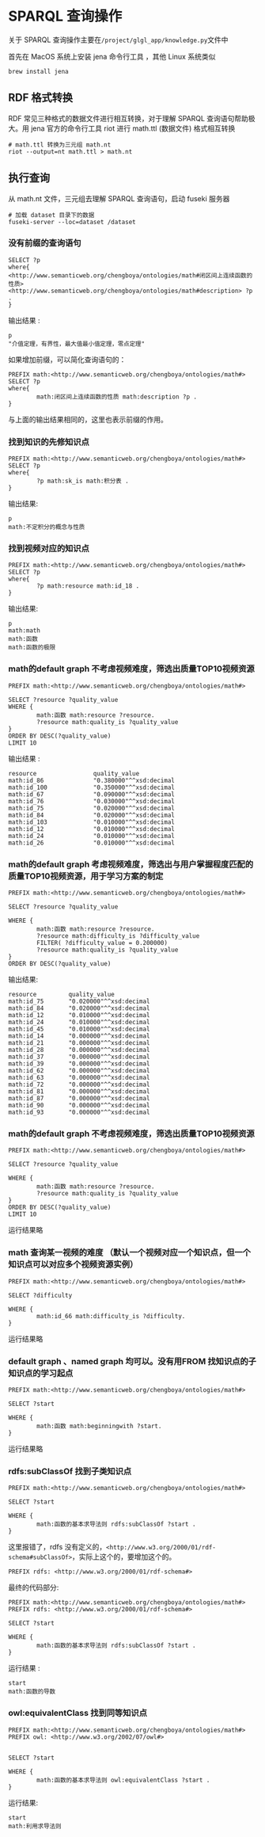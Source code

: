 # SPARQL 查询操作

关于 SPARQL 查询操作主要在```/project/glgl_app/knowledge.py```文件中

首先在 MacOS 系统上安装  jena 命令行工具 ，其他 Linux 系统类似

```
brew install jena
```

## RDF 格式转换

RDF 常见三种格式的数据文件进行相互转换，对于理解 SPARQL 查询语句帮助极大。用 jena 官方的命令行工具 riot 进行 math.ttl (数据文件) 格式相互转换

```
# math.ttl 转换为三元组 math.nt
riot --output=nt math.ttl > math.nt
```

## 执行查询

从 math.nt 文件，三元组去理解 SPARQL 查询语句，启动 fuseki 服务器

```
# 加载 dataset 目录下的数据
fuseki-server --loc=dataset /dataset
```

### 没有前缀的查询语句

```
SELECT ?p 
where{
<http://www.semanticweb.org/chengboya/ontologies/math#闭区间上连续函数的性质> <http://www.semanticweb.org/chengboya/ontologies/math#description> ?p .
}
```

输出结果 :

```
p	
"介值定理，有界性，最大值最小值定理，零点定理"
```

如果增加前缀，可以简化查询语句的：

```
PREFIX math:<http://www.semanticweb.org/chengboya/ontologies/math#>
SELECT ?p
where{
        math:闭区间上连续函数的性质 math:description ?p .
}
```

与上面的输出结果相同的，这里也表示前缀的作用。

### 找到知识的先修知识点

```
PREFIX math:<http://www.semanticweb.org/chengboya/ontologies/math#>
SELECT ?p
where{
        ?p math:sk_is math:积分表 .
}
```

输出结果:

```
p	
math:不定积分的概念与性质
```

### 找到视频对应的知识点

```
PREFIX math:<http://www.semanticweb.org/chengboya/ontologies/math#>
SELECT ?p
where{
        ?p math:resource math:id_18 .
}
```

输出结果:

```
p
math:math
math:函数	
math:函数的极限
```

### math的default graph 不考虑视频难度，筛选出质量TOP10视频资源

```
PREFIX math:<http://www.semanticweb.org/chengboya/ontologies/math#>

SELECT ?resource ?quality_value
WHERE {
        math:函数 math:resource ?resource.
        ?resource math:quality_is ?quality_value
}
ORDER BY DESC(?quality_value)
LIMIT 10
```

输出结果 :

```
resource	            quality_value	
math:id_86              "0.380000"^^xsd:decimal
math:id_100             "0.350000"^^xsd:decimal
math:id_67              "0.090000"^^xsd:decimal
math:id_76              "0.030000"^^xsd:decimal
math:id_75              "0.020000"^^xsd:decimal
math:id_84              "0.020000"^^xsd:decimal
math:id_103             "0.010000"^^xsd:decimal
math:id_12              "0.010000"^^xsd:decimal
math:id_24              "0.010000"^^xsd:decimal
math:id_26              "0.010000"^^xsd:decimal
```

### math的default graph 考虑视频难度，筛选出与用户掌握程度匹配的质量TOP10视频资源，用于学习方案的制定

```
PREFIX math:<http://www.semanticweb.org/chengboya/ontologies/math#>

SELECT ?resource ?quality_value

WHERE {
        math:函数 math:resource ?resource.
        ?resource math:difficulty_is ?difficulty_value
        FILTER( ?difficulty_value = 0.200000)
        ?resource math:quality_is ?quality_value
}
ORDER BY DESC(?quality_value)
```

输出结果:

```
resource	     quality_value	
math:id_75       "0.020000"^^xsd:decimal
math:id_84       "0.020000"^^xsd:decimal
math:id_12       "0.010000"^^xsd:decimal
math:id_24       "0.010000"^^xsd:decimal
math:id_45       "0.010000"^^xsd:decimal
math:id_14       "0.000000"^^xsd:decimal
math:id_21       "0.000000"^^xsd:decimal	
math:id_28       "0.000000"^^xsd:decimal	
math:id_37       "0.000000"^^xsd:decimal	
math:id_39       "0.000000"^^xsd:decimal	
math:id_62       "0.000000"^^xsd:decimal
math:id_63       "0.000000"^^xsd:decimal
math:id_72       "0.000000"^^xsd:decimal
math:id_81       "0.000000"^^xsd:decimal	
math:id_87       "0.000000"^^xsd:decimal
math:id_90       "0.000000"^^xsd:decimal
math:id_93       "0.000000"^^xsd:decimal
```

### math的default graph 不考虑视频难度，筛选出质量TOP10视频资源

```
PREFIX math:<http://www.semanticweb.org/chengboya/ontologies/math#>

SELECT ?resource ?quality_value

WHERE {
        math:函数 math:resource ?resource.
        ?resource math:quality_is ?quality_value
}
ORDER BY DESC(?quality_value)
LIMIT 10
```
运行结果略

### math 查询某一视频的难度 （默认一个视频对应一个知识点，但一个知识点可以对应多个视频资源实例）

```
PREFIX math:<http://www.semanticweb.org/chengboya/ontologies/math#>

SELECT ?difficulty

WHERE {
        math:id_66 math:difficulty_is ?difficulty.
}
```
运行结果略

### default graph 、named graph 均可以。没有用FROM 找知识点的子知识点的学习起点

```
PREFIX math:<http://www.semanticweb.org/chengboya/ontologies/math#>

SELECT ?start

WHERE {
        math:函数 math:beginningwith ?start.
}
```
运行结果略

### rdfs:subClassOf 找到子类知识点

```
PREFIX math:<http://www.semanticweb.org/chengboya/ontologies/math#>

SELECT ?start

WHERE {
        math:函数的基本求导法则 rdfs:subClassOf ?start .
}
```
这里报错了，rdfs 没有定义的，```<http://www.w3.org/2000/01/rdf-schema#subClassOf>```，实际上这个的，要增加这个的。

```
PREFIX rdfs: <http://www.w3.org/2000/01/rdf-schema#>
```

最终的代码部分:

```
PREFIX math:<http://www.semanticweb.org/chengboya/ontologies/math#>
PREFIX rdfs: <http://www.w3.org/2000/01/rdf-schema#>

SELECT ?start

WHERE {
        math:函数的基本求导法则 rdfs:subClassOf ?start .
}
```

运行结果 :

```
start	
math:函数的导数
```

### owl:equivalentClass 找到同等知识点

```
PREFIX math:<http://www.semanticweb.org/chengboya/ontologies/math#>
PREFIX owl: <http://www.w3.org/2002/07/owl#>


SELECT ?start

WHERE {
        math:函数的基本求导法则 owl:equivalentClass ?start .
}
```

运行结果:

```
start	
math:利用求导法则
```














